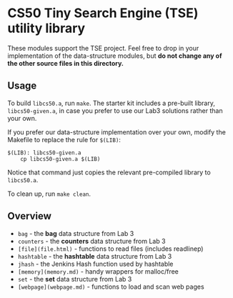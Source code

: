 # CS50 Tiny Search Engine (TSE) utility library

These modules support the TSE project.  Feel free to drop in your implementation of the data-structure modules, but **do not change any of the other source files in this directory.**

## Usage

To build `libcs50.a`, run `make`. 
The starter kit includes a pre-built library, `libcs50-given.a`, in case you prefer to use our Lab3 solutions rather than your own.

If you prefer our data-structure implementation over your own, modify the Makefile to replace the rule for `$(LIB)`:

```
$(LIB): libcs50-given.a
	cp libcs50-given.a $(LIB)
```
Notice that command just copies the relevant pre-compiled library to `libcs50.a`.

To clean up, run `make clean`.

## Overview

 * `bag` - the **bag** data structure from Lab 3
 * `counters` - the **counters** data structure from Lab 3
 * `[file](file.html)` - functions to read files (includes readlinep)
 * `hashtable` - the **hashtable** data structure from Lab 3
 * `jhash` - the Jenkins Hash function used by hashtable
 * `[memory](memory.md)` - handy wrappers for malloc/free
 * `set` - the **set** data structure from Lab 3
 * `[webpage](webpage.md)` - functions to load and scan web pages
